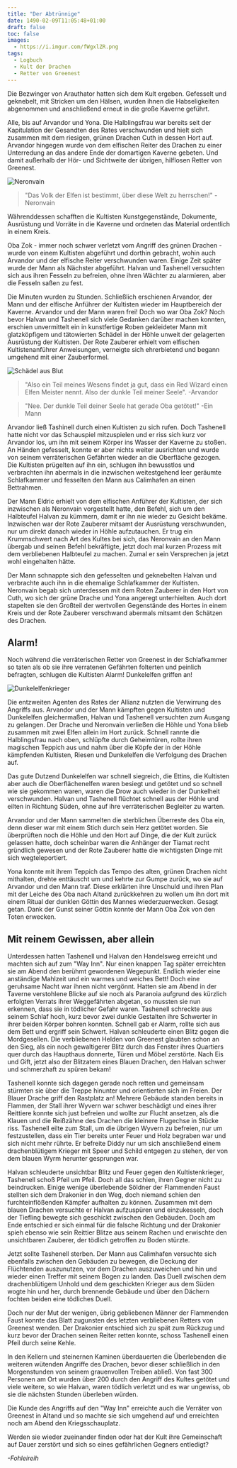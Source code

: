 ```yaml
---
title: "Der Abtrünnige"
date: 1490-02-09T11:05:48+01:00
draft: false
toc: false
images:
  - https://i.imgur.com/fWgxlZR.png
tags: 
  - Logbuch
  - Kult der Drachen
  - Retter von Greenest
---
```


Die Bezwinger von Arauthator hatten sich dem Kult ergeben. Gefesselt und geknebelt, mit Stricken um den Hälsen, wurden ihnen die Habseligkeiten abgenommen und anschließend erneut in die große Kaverne geführt. 

Alle, bis auf Arvandor und Yona. Die Halblingsfrau war bereits seit der Kapitulation der Gesandten des Rates verschwunden und hielt sich zusammen mit dem riesigen, grünen Drachen Cuth in dessen Hort auf. Arvandor hingegen wurde von dem elfischen Reiter des Drachen zu einer Unterredung an das andere Ende der domartigen Kaverne gebeten. Und damit außerhalb der Hör- und Sichtweite der übrigen, hilflosen Retter von Greenest.

![Neronvain](https://i.imgur.com/SDyYtDl.png)

> "Das Volk der Elfen ist bestimmt, über diese Welt zu herrschen!" -Neronvain

Währenddessen schafften die Kultisten Kunstgegenstände, Dokumente, Ausrüstung und Vorräte in die Kaverne und ordneten das Material ordentlich in einem Kreis.

Oba Zok - immer noch schwer verletzt vom Angriff des grünen Drachen - wurde von einem Kultisten abgeführt und dorthin gebracht, wohin auch Arvandor und der elfische Reiter verschwunden waren. Einige Zeit später wurde der Mann als Nächster abgeführt. Halvan und Tashenell versuchten sich aus ihren Fesseln zu befreien, ohne ihren Wächter zu alarmieren, aber die Fesseln saßen zu fest.

Die Minuten wurden zu Stunden. Schließlich erschienen Arvandor, der Mann und der elfische Anführer der Kultisten  wieder im Hauptbereich der Kaverne. Arvandor und der Mann waren frei! Doch wo war Oba Zok? Noch bevor Halvan und Tashenell sich viele Gedanken darüber machen konnten, erschien unvermittelt ein in kunstfertige Roben gekleideter Mann mit glatzköpfigem und tätowierten Schädel in der Höhle unweit der gelagerten Ausrüstung der Kultisten. Der Rote Zauberer erhielt vom elfischen Kultistenanführer Anweisungen, verneigte sich ehrerbietend und begann umgehend mit einer Zauberformel.

![Schädel aus Blut](https://i.imgur.com/fWgxlZR.png)

> "Also ein Teil meines Wesens findet ja gut, dass ein Red Wizard einen Elfen Meister nennt. Also der dunkle Teil meiner Seele". -Arvandor

> "Nee. Der dunkle Teil deiner Seele hat gerade Oba getötet!" -Ein Mann

Arvandor ließ Tashinell durch einen Kultisten zu sich rufen. Doch Tashenell hatte nicht vor das Schauspiel mitzuspielen und er riss sich kurz vor Arvandor los, um ihn mit seinem Körper ins Wasser der Kaverne zu stoßen. An Händen gefesselt, konnte er aber nichts weiter ausrichten und wurde von seinem verräterischen Gefährten wieder an die Oberfläche gezogen. Die Kultisten prügelten auf ihn ein, schlugen ihn bewusstlos und verbrachten ihn abermals in die inzwischen weitestgehend leer geräumte Schlafkammer und fesselten den Mann aus Calimhafen an einen Bettrahmen.

Der Mann Eldric erhielt von dem elfischen Anführer der Kultisten, der sich inzwischen als Neronvain vorgestellt hatte, den Befehl, sich um den Halbteufel Halvan zu kümmern, damit er ihn nie wieder zu Gesicht bekäme. Inzwischen war der Rote Zauberer mitsamt der Ausrüstung verschwunden, nur um direkt danach wieder in Höhle aufzutauchen. Er trug ein Krummschwert nach Art des Kultes bei sich, das Neronvain an den Mann übergab und seinen Befehl bekräftigte, jetzt doch mal kurzen Prozess mit dem verbliebenen Halbteufel zu machen. Zumal er sein Versprechen ja jetzt wohl eingehalten hätte.

Der Mann schnappte sich den gefesselten und geknebelten Halvan und verbrachte auch ihn in die ehemalige Schlafkammer der Kultisten. Neronvain begab sich unterdessen mit dem Roten Zauberer in den Hort von Cuth, wo sich der grüne Drache und Yona angeregt unterhielten. Auch dort stapelten sie den Großteil der wertvollen Gegenstände des Hortes in einem Kreis und der Rote Zauberer verschwand abermals mitsamt den Schätzen des Drachen.

## Alarm!

Noch während die verräterischen Retter von Greenest in der Schlafkammer so taten als ob sie ihre verratenen Gefährten folterten und peinlich befragten, schlugen die Kultisten Alarm! Dunkelelfen griffen an!

![Dunkelelfenkrieger](https://i.imgur.com/E7LcMPC.png)

Die entzweiten Agenten des Rates der Allianz nutzten die Verwirrung des Angriffs aus. Arvandor und der Mann kämpften gegen Kultisten und Dunkelelfen gleichermaßen, Halvan und Tashenell versuchten zum Ausgang zu gelangen. Der Drache und Neronvain verließen die Höhle und Yona blieb zusammen mit zwei Elfen allein im Hort zurück. Schnell rannte die Halblingsfrau nach oben, schlüpfte durch Geheimtüren, rollte ihren magischen Teppich aus und nahm über die Köpfe der in der Höhle kämpfenden Kultisten, Riesen und Dunkelelfen die Verfolgung des Drachen auf.

Das gute Dutzend Dunkelelfen war schnell siegreich, die Ettins, die Kultisten aber auch die Oberflächenelfen waren besiegt und getötet und so schnell wie sie gekommen waren, waren die Drow auch wieder in der Dunkelheit verschwunden. Halvan und Tashenell flüchtet schnell aus der Höhle und eilten in Richtung Süden, ohne auf ihre verräterischen Begleiter zu warten.

Arvandor und der Mann sammelten die sterblichen Überreste des Oba ein, denn dieser war mit einem Stich durch sein Herz getötet worden. Sie überprüften noch die Höhle und den Hort auf Dinge, die der Kult zurück gelassen hatte, doch scheinbar waren die Anhänger der Tiamat recht gründlich gewesen und der Rote Zauberer hatte die wichtigsten Dinge mit sich wegteleportiert.

Yona konnte mit ihrem Teppich das Tempo des alten, grünen Drachen nicht mithalten, drehte enttäuscht um und kehrte zur Gumpe zurück, wo sie auf Arvandor und den Mann traf. Diese erklärten ihre Unschuld und ihren Plan mit der Leiche des Oba nach Altand zurückkehren zu wollen um ihn dort mit einem Ritual der dunklen Göttin des Mannes wiederzuerwecken. Gesagt getan. Dank der Gunst seiner Göttin konnte der Mann Oba Zok von den Toten erwecken.

## Mit reinem Gewissen, aber allein

Unterdessen hatten Tashenell und Halvan den Handelsweg erreicht und machten sich auf zum "Way Inn". Nur einen knappen Tag später erreichten sie am Abend den berühmt gewordenen Wegepunkt. Endlich wieder eine anständige Mahlzeit und ein warmes und weiches Bett! Doch eine geruhsame Nacht war ihnen nicht vergönnt. Hatten sie am Abend in der Taverne verstohlene Blicke auf sie noch als Paranoia aufgrund des kürzlich erfolgten Verrats ihrer Weggefährten abgetan, so mussten sie nun erkennen, dass sie in tödlicher Gefahr waren. Tashenell schreckte aus seinem Schlaf hoch, kurz bevor zwei dunkle Gestalten ihre Schwerter in ihrer beiden Körper bohren konnten. Schnell gab er Alarm, rollte sich aus dem Bett und ergriff sein Schwert. Halvan schleuderte einen Blitz gegen die Mordgesellen. Die verbliebenen Helden von Greenest glaubten schon an den Sieg, als ein noch gewaltigerer Blitz  durch das Fenster ihres Quartiers quer durch das Haupthaus donnerte, Türen und Möbel zerstörte. Nach Eis und Gift, jetzt also der Blitzatem eines Blauen Drachen, den Halvan schwer und schmerzhaft zu spüren bekam!

Tashenell konnte sich dagegen gerade noch retten und gemeinsam stürmten sie über die Treppe hinunter und orientierten sich im Freien. Der Blauer Drache griff den Rastplatz an! Mehrere Gebäude standen bereits in Flammen, der Stall ihrer Wyvern war schwer beschädigt und eines ihrer Reittiere konnte sich just befreien und wollte zur Flucht ansetzen, als die Klauen und die Reißzähne des Drachen die kleinere Flugechse in Stücke riss. Tashenell eilte zum Stall, um die übrigen Wyvern zu befreien, nur um festzustellen, dass ein Tier bereits unter Feuer und Holz begraben war und sich nicht mehr rührte. Er befreite Diddy nur um sich anschließend einem drachenblütigem Krieger mit Speer und Schild entgegen zu stehen, der von dem blauen Wyrm herunter gesprungen war.

Halvan schleuderte unsichtbar Blitz und Feuer gegen den Kultistenkrieger, Tashenell schoß Pfeil um Pfeil. Doch all das schien, ihren Gegner nicht zu beindrucken. Einige wenige überlebende Söldner der Flammenden Faust stellten sich dem Drakonier in den Weg, doch niemand schien den furchteinflößenden Kämpfer aufhalten zu können. Zusammen mit dem blauen Drachen versuchte er Halvan aufzuspüren und einzukesseln, doch der Tiefling bewegte sich geschickt zwischen den Gebäuden. Doch am Ende entschied er sich einmal für die falsche Richtung und der Drakonier spieh ebenso wie sein Reittier Blitze aus seinem Rachen und erwischte den unsichtbaren Zauberer, der tödlich getroffen zu Boden stürzte.

Jetzt sollte Tashenell sterben. Der Mann aus Calimhafen versuchte sich ebenfalls zwischen den Gebäuden zu bewegen, die Deckung der Flüchtenden auszunutzen, vor dem Drachen auszuweichen und hin und wieder einen Treffer mit seinem Bogen zu landen. Das Duell zwischen dem drachenblütigem Unhold und dem geschickten Krieger aus dem Süden wogte hin und her, durch brennende Gebäude und über den Dächern fochten beiden eine tödliches Duell.

Doch nur der Mut der wenigen, übrig gebliebenen Männer der Flammenden Faust konnte das Blatt zugunsten des letzten verbliebenen Retters von Greenest wenden. Der Drakonier entschied sich zu spät zum Rückzug und kurz bevor der Drachen seinen Reiter retten konnte, schoss Tashenell einen Pfeil durch seine Kehle.

In den Kellern und steinernen Kaminen überdauerten die Überlebenden die weiteren wütenden Angriffe des Drachen, bevor dieser schließlich in den Morgenstunden von seinem grauenvollen Treiben abließ. Von fast 300 Personen am Ort wurden über 200 durch den Angriff des Kultes getötet und viele weitere, so wie Halvan, waren tödlich verletzt und es war ungewiss, ob sie die nächsten Stunden überleben würden.

Die Kunde des Angriffs auf den "Way Inn" erreichte auch die Verräter von Greenest in Altand und so machte sie sich umgehend auf und erreichten noch am Abend den Kriegsschauplatz. 

Werden sie wieder zueinander finden oder hat der Kult ihre Gemeinschaft auf Dauer zerstört und sich so eines gefährlichen Gegners entledigt?

_-Fohleireih_
